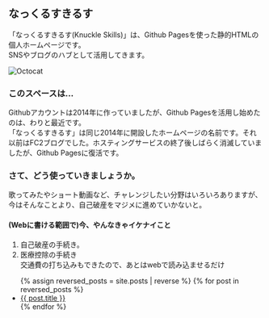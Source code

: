 ## なっくるすきるす

「なっくるすきるす(Knuckle Skills)」は、Github Pagesを使った静的HTMLの個人ホームページです。  
SNSやブログのハブとして活用してきます。

<img src="https://github.githubassets.com/images/icons/emoji/octocat.png" alt="Octocat" />

### このスペースは…

Githubアカウントは2014年に作っていましたが、Github Pagesを活用し始めたのは、わりと最近です。  
「なっくるすきるす」は同じ2014年に開設したホームページの名前です。それ以前はFC2ブログでした。ホスティングサービスの終了後しばらく消滅していましたが、Github Pagesに復活です。

### さて、どう使っていきましょうか。

歌ってみたやショート動画など、チャレンジしたい分野はいろいろありますが、今はそんなことより、自己破産をマジメに進めていかないと。

#### (Webに書ける範囲で)今、やんなきゃイケナイこと

1. 自己破産の手続き。
1. 医療控除の手続き  
交通費の打ち込みもできたので、あとはwebで読み込ませるだけ


<ul>
  {% assign reversed_posts = site.posts | reverse %}
  {% for post in reversed_posts %}
    <li>
      <a href="{{ post.url }}">{{ post.title }}</a>
    </li>
  {% endfor %}
</ul>

<script>
  // ブラウザの表示幅によって表示内容を変える
  var width = window.innerWidth;

  if (width > 1220) {
    var contwidth = 200;
    var data = '<p><a href="table.html">PC専用コンテンツ（PCでごらんください)</a></p>';
    if (width > 1630) {
      var contwidth = 610;
      var data = '<iframe src="table.html" width="605" height="780" frameborder="0" allowfullscreen></iframe>';
    }
    document.write('<div style="border: 1px solid #e1e4e8; border-radius: 6px; padding: 16px; margin-bottom: 16px; width: ' + contwidth + 'px;position: fixed;top: 0; right: 0;">');
    document.write(data);
    document.write('</div>');
  }
</script>
